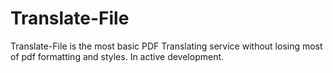# Translate-File
Translate-File is the most basic PDF Translating service without losing most of pdf formatting and styles.
In active development.
